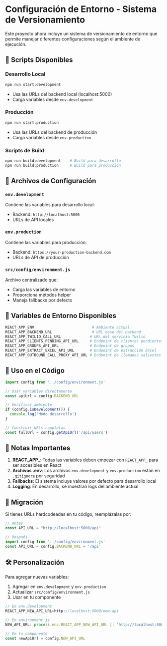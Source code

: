 # Configuración de Entorno - Sistema de Versionamiento

Este proyecto ahora incluye un sistema de versionamiento de entorno que permite manejar diferentes configuraciones según el ambiente de ejecución.

## 🚀 Scripts Disponibles

### Desarrollo Local
```bash
npm run start:development
```
- Usa las URLs del backend local (localhost:5000)
- Carga variables desde `env.development`

### Producción
```bash
npm run start:production
```
- Usa las URLs del backend de producción
- Carga variables desde `env.production`

### Scripts de Build
```bash
npm run build:development    # Build para desarrollo
npm run build:production     # Build para producción
```

## 📁 Archivos de Configuración

### `env.development`
Contiene las variables para desarrollo local:
- Backend: `http://localhost:5000`
- URLs de API locales

### `env.production`
Contiene las variables para producción:
- Backend: `https://your-production-backend.com`
- URLs de API de producción

### `src/config/environment.js`
Archivo centralizado que:
- Carga las variables de entorno
- Proporciona métodos helper
- Maneja fallbacks por defecto

## 🔧 Variables de Entorno Disponibles

```bash
REACT_APP_ENV                          # Ambiente actual
REACT_APP_BACKEND_URL                  # URL base del backend
REACT_APP_TWILIO_CALL_URL             # URL del servicio Twilio
REACT_APP_CLIENTS_PENDING_API_URL     # Endpoint de clientes pendientes
REACT_APP_GROUPS_API_URL              # Endpoint de grupos
REACT_APP_EXTRACT_EXCEL_API_URL       # Endpoint de extracción Excel
REACT_APP_OUTBOUND_CALL_PROXY_API_URL # Endpoint de llamadas salientes
```

## 📝 Uso en el Código

```javascript
import config from '../config/environment.js'

// Usar variables directamente
const apiUrl = config.BACKEND_URL

// Verificar ambiente
if (config.isDevelopment()) {
  console.log('Modo desarrollo')
}

// Construir URLs completas
const fullUrl = config.getApiUrl('/api/users')
```

## 🚨 Notas Importantes

1. **REACT_APP_**: Todas las variables deben empezar con `REACT_APP_` para ser accesibles en React
2. **Archivos .env**: Los archivos `env.development` y `env.production` están en `.gitignore` por seguridad
3. **Fallbacks**: El sistema incluye valores por defecto para desarrollo local
4. **Logging**: En desarrollo, se muestran logs del ambiente actual

## 🔄 Migración

Si tienes URLs hardcodeadas en tu código, reemplázalas por:

```javascript
// Antes
const API_URL = "http://localhost:5000/api"

// Después
import config from '../config/environment.js'
const API_URL = config.BACKEND_URL + '/api'
```

## 🛠️ Personalización

Para agregar nuevas variables:

1. Agregar en `env.development` y `env.production`
2. Actualizar `src/config/environment.js`
3. Usar en tu componente

```javascript
// En env.development
REACT_APP_NEW_API_URL=http://localhost:5000/new-api

// En environment.js
NEW_API_URL: process.env.REACT_APP_NEW_API_URL || 'http://localhost:5000/new-api'

// En tu componente
const newApiUrl = config.NEW_API_URL
```
